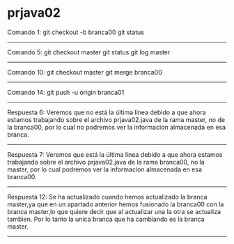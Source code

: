 # prjava02
Comando 1:
  git checkout -b branca00
  git status
 _______________________________   
Comando 5:
  git checkout master
  git status
  git log master
 _______________________________ 
Comando 10:
  git checkout master
  git merge branca00
 _______________________________ 
Comando 14:
  git push -u origin branca01
 _______________________________ 
Respuesta 6:
  Veremos que no está la última línea debido a que ahora estamos trabajando
  sobre el archivo prjava02.java de la rama master, no de la branca00, por lo 
  cual no podremos ver la informacion almacenada en esa branca.
____________________________________________________________________________________________________________
Respuesta 7:
  Veremos que  está la última línea debido a que ahora estamos trabajando
  sobre el archivo prjava02.java de la rama branca00, no la master, por lo 
  cual  podremos ver la informacion almacenada en esa branca00.
____________________________________________________________________________________________________________
Respuesta 12:
  Se ha actualizado cuando hemos actualizado la branca master,ya que en un apartado anterior hemos fusionado 
  la branca00 con la branca master,lo que quiere decir que al actualizar una la otra se actualiza tambien.
  Por lo tanto la unica branca que ha cambiando es la branca master.
____________________________________________________________________________________________________________
